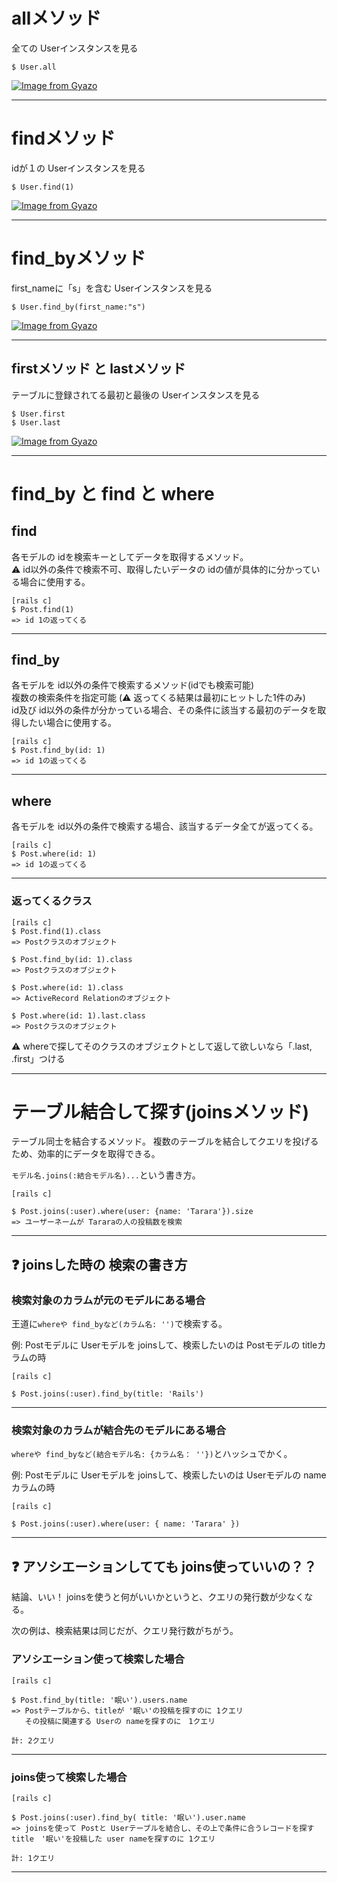 # allメソッド
全ての Userインスタンスを見る
~~~
$ User.all
~~~
[![Image from Gyazo](https://i.gyazo.com/ae7ef9f8020825faa91ebb640755fbc4.png)](https://gyazo.com/ae7ef9f8020825faa91ebb640755fbc4)
***

# findメソッド
idが１の Userインスタンスを見る
~~~
$ User.find(1)
~~~
[![Image from Gyazo](https://i.gyazo.com/1eda51117d11420cb1901330ae379c43.png)](https://gyazo.com/1eda51117d11420cb1901330ae379c43)
***

# find_byメソッド
first_nameに「s」を含む Userインスタンスを見る
~~~
$ User.find_by(first_name:"s")
~~~
[![Image from Gyazo](https://i.gyazo.com/48b3616a7d3d5b6274ea155c4109f97b.png)](https://gyazo.com/48b3616a7d3d5b6274ea155c4109f97b)
***

## firstメソッド と lastメソッド
テーブルに登録されてる最初と最後の Userインスタンスを見る
~~~
$ User.first
$ User.last
~~~
[![Image from Gyazo](https://i.gyazo.com/9be54afe0407e27a35cbaefdd8735cce.png)](https://gyazo.com/9be54afe0407e27a35cbaefdd8735cce)
***
 
# find_by と find と where
## find
各モデルの idを検索キーとしてデータを取得するメソッド。    
⚠️ id以外の条件で検索不可、取得したいデータの idの値が具体的に分かっている場合に使用する。
~~~
[rails c]
$ Post.find(1)
=> id 1の返ってくる
~~~
***

## find_by
各モデルを id以外の条件で検索するメソッド(idでも検索可能)   
複数の検索条件を指定可能 (⚠️ 返ってくる結果は最初にヒットした1件のみ)   
id及び id以外の条件が分かっている場合、その条件に該当する最初のデータを取得したい場合に使用する。
~~~
[rails c]
$ Post.find_by(id: 1)
=> id 1の返ってくる
~~~
***

## where
各モデルを id以外の条件で検索する場合、該当するデータ全てが返ってくる。
~~~
[rails c]
$ Post.where(id: 1)
=> id 1の返ってくる
~~~
***

### 返ってくるクラス
~~~
[rails c]
$ Post.find(1).class
=> Postクラスのオブジェクト

$ Post.find_by(id: 1).class
=> Postクラスのオブジェクト

$ Post.where(id: 1).class
=> ActiveRecord Relationのオブジェクト

$ Post.where(id: 1).last.class
=> Postクラスのオブジェクト
~~~
⚠️ whereで探してそのクラスのオブジェクトとして返して欲しいなら「.last, .first」つける
***

# テーブル結合して探す(joinsメソッド)
テーブル同士を結合するメソッド。
複数のテーブルを結合してクエリを投げるため、効率的にデータを取得できる。

`モデル名.joins(:結合モデル名)...`という書き方。
~~~
[rails c]

$ Post.joins(:user).where(user: {name: 'Tarara'}).size
=> ユーザーネームが Tararaの人の投稿数を検索
~~~
***

## ❓ joinsした時の 検索の書き方
### 検索対象のカラムが元のモデルにある場合
王道に`whereや find_byなど(カラム名: '')`で検索する。  
 
例: Postモデルに Userモデルを joinsして、検索したいのは Postモデルの titleカラムの時 
~~~
[rails c]

$ Post.joins(:user).find_by(title: 'Rails')
~~~
***

### 検索対象のカラムが結合先のモデルにある場合
`whereや find_byなど(結合モデル名: {カラム名： ''})`とハッシュでかく。

例: Postモデルに Userモデルを joinsして、検索したいのは Userモデルの nameカラムの時 
~~~
[rails c]

$ Post.joins(:user).where(user: { name: 'Tarara' })
~~~
***

## ❓ アソシエーションしてても joins使っていいの？？
結論、いい！ 
joinsを使うと何がいいかというと、クエリの発行数が少なくなる。 
 
次の例は、検索結果は同じだが、クエリ発行数がちがう。 
 
### アソシエーション使って検索した場合
~~~
[rails c]

$ Post.find_by(title: '眠い').users.name
=> Postテーブルから、titleが '眠い'の投稿を探すのに 1クエリ
   その投稿に関連する Userの nameを探すのに　1クエリ

計: 2クエリ
~~~
***

### joins使って検索した場合
~~~
[rails c]

$ Post.joins(:user).find_by( title: '眠い').user.name
=> joinsを使って Postと Userテーブルを結合し、その上で条件に合うレコードを探す title　'眠い'を投稿した user nameを探すのに 1クエリ

計: 1クエリ
~~~
***
